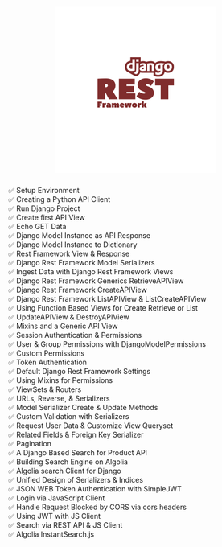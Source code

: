 <h1 align="center">
<img src="Images/drf.png" width="320"/>
</h1>

✅ Setup Environment <br>
✅ Creating a Python API Client <br>
✅ Run Django Project <br>
✅ Create first API View <br>
✅ Echo GET Data <br>
✅ Django Model Instance as API Response <br>
✅ Django Model Instance to Dictionary <br>
✅ Rest Framework View & Response <br>
✅ Django Rest Framework Model Serializers <br>
✅ Ingest Data with Django Rest Framework Views <br>
✅ Django Rest Framework Generics RetrieveAPIView <br>
✅ Django Rest Framework CreateAPIView <br>
✅ Django Rest Framework ListAPIView & ListCreateAPIView <br>
✅ Using Function Based Views for Create Retrieve or List <br>
✅ UpdateAPIView & DestroyAPIView <br>
✅ Mixins and a Generic API View <br>
✅ Session Authentication & Permissions <br>
✅ User & Group Permissions with DjangoModelPermissions <br>
✅ Custom Permissions <br>
✅ Token Authentication <br>
✅ Default Django Rest Framework Settings <br>
✅ Using Mixins for Permissions <br>
✅ ViewSets & Routers <br>
✅ URLs, Reverse, & Serializers <br>
✅ Model Serializer Create & Update Methods <br>
✅ Custom Validation with Serializers <br>
✅ Request User Data & Customize View Queryset <br>
✅ Related Fields & Foreign Key Serializer <br>
✅ Pagination <br>
✅ A Django Based Search for Product API <br>
✅ Building Search Engine on Algolia <br>
✅ Algolia search Client for Django <br>
✅ Unified Design of Serializers & Indices <br>
✅ JSON WEB Token Authentication with SimpleJWT <br>
✅ Login via JavaScript Client <br>
✅ Handle Request Blocked by CORS via cors headers <br>
✅ Using JWT with JS Client <br>
✅ Search via REST API & JS Client <br>
✅ Algolia InstantSearch.js
